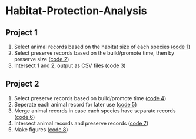 # Habitat-Protection-Analysis
## Project 1
1. Select animal records based on the habitat size of each species ([code 1](https://github.com/yilunz/Habitat-Protection-Analysis/blob/master/animal_code_use.py))
2. Select preserve records based on the build/promote time, then by preserve size ([code 2](https://github.com/yilunz/Habitat-Protection-Analysis/blob/master/preserve_code.py))
4. Intersect 1 and 2, output as CSV files (code 3)

## Project 2
1. Select preserve records based on build/promote time ([code 4](https://github.com/yilunz/Habitat-Protection-Analysis/blob/master/preserve_time.py))
2. Seperate each animal record for later use ([code 5](https://github.com/yilunz/Habitat-Protection-Analysis/blob/master/select_try.py))
3. Merge animal records in case each species have separate records ([code 6](https://github.com/yilunz/Habitat-Protection-Analysis/blob/master/merge.py))
4. Intersect animal records and preserve records ([code 7](https://github.com/yilunz/Habitat-Protection-Analysis/blob/master/intersect_2.py))
5. Make figures ([code 8](https://github.com/yilunz/Habitat-Protection-Analysis/blob/master/figure.R))
